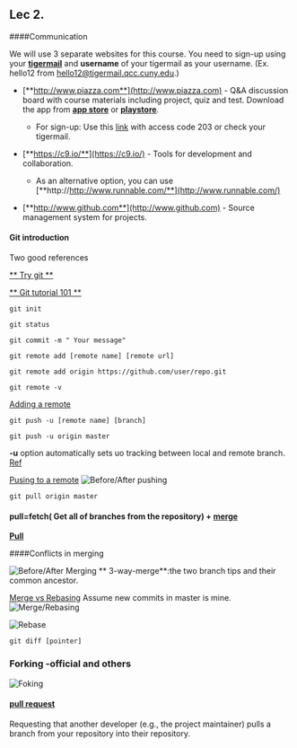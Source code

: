 ## Lec 2. 

####Communication

We will use 3 separate websites for this course. You need to sign-up using your [**tigermail**](https://tigermail.qcc.cuny.edu/) and **username** of your tigermail as your username. (Ex. hello12 from hello12@tigermail.qcc.cuny.edu.)

* [**http://www.piazza.com**](http://www.piazza.com) - Q&A discussion board with course materials including project, quiz and test. Download the app from [**app store**](https://itunes.apple.com/us/app/piazza/id453142230?mt=8) or [**playstore**](https://play.google.com/store/apps/details?id=com.piazza.android&hl=en).
   * For sign-up: Use this [link](http://piazza.com/queensborough_cc/spring2015/cs203d124) with access code 203 or check your tigermail.
   
* [**https://c9.io/**](https://c9.io/) - Tools for development and collaboration.
    * As an alternative option, you can use [**http://http://www.runnable.com/**](http://www.runnable.com/)
     
  
* [**http://www.github.com**](http://www.github.com) - Source management system for projects.
  
#### Git introduction
Two good references

[** Try git **](https://try.github.io/levels/1/challenges/1)

[** Git tutorial 101 **](https://www.atlassian.com/git/)

```
git init
```

```
git status
```

```
git commit -m " Your message"
```

```
git remote add [remote name] [remote url]

git remote add origin https://github.com/user/repo.git

git remote -v
```
[Adding a remote](https://help.github.com/articles/adding-a-remote/)

```
git push -u [remote name] [branch]

git push -u origin master
```
**-u** option automatically sets uo tracking between local and remote branch. [Ref](http://mislav.uniqpath.com/2010/07/git-tips/)

[Pusing to a remote](https://help.github.com/articles/pushing-to-a-remote/)
![Before/After pushing](https://www.atlassian.com/git/images/tutorials/collaborating/syncing/04.svg)

```
git pull origin master
```
#### pull=fetch( Get all of branches from the repository) + [merge](https://www.atlassian.com/git/tutorials/using-branches/git-checkout)

[**Pull**](https://www.atlassian.com/git/tutorials/syncing/git-pull)


####Conflicts in merging

![Before/After Merging](https://www.atlassian.com/git/images/tutorials/collaborating/using-branches/08.svg)
** 3-way-merge**:the two branch tips and their common ancestor.


[Merge vs Rebasing](https://www.atlassian.com/git/tutorials/merging-vs-rebasing/)
Assume new commits in master is mine.
![Merge/Rebasing](https://www.atlassian.com/git/images/tutorials/advanced/merging-vs-rebasing/01.svg)

![Rebase](https://www.atlassian.com/git/images/tutorials/getting-started/rewriting-history/02.svg)


```
git diff [pointer]
```

### Forking -official and others 
![Foking](https://www.atlassian.com/git/images/tutorials/collaborating/comparing-workflows/forking-workflow/01.svg)

#### [pull request](https://www.atlassian.com/git/tutorials/making-a-pull-request)
 Requesting that another developer (e.g., the project maintainer) pulls a branch from your repository into their repository.


